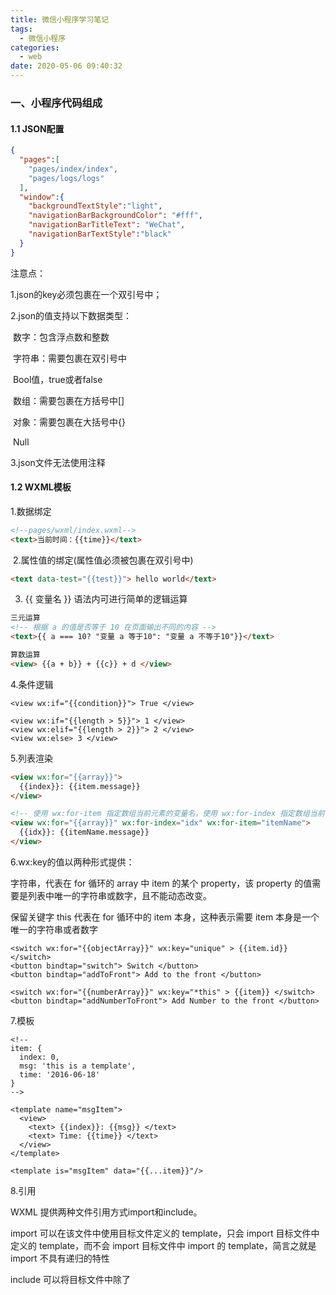 ```yaml
---
title: 微信小程序学习笔记
tags:
  - 微信小程序
categories:
  - web
date: 2020-05-06 09:40:32
---
```




### 一、小程序代码组成

#### 1.1 JSON配置

```json
{
  "pages":[
    "pages/index/index",
    "pages/logs/logs"
  ],
  "window":{
    "backgroundTextStyle":"light",
    "navigationBarBackgroundColor": "#fff",
    "navigationBarTitleText": "WeChat",
    "navigationBarTextStyle":"black"
  }
}
```

<!-- more -->

注意点：

1.json的key必须包裹在一个双引号中；

2.json的值支持以下数据类型：

​	数字：包含浮点数和整数

​	字符串：需要包裹在双引号中

​	Bool值，true或者false

​	数组：需要包裹在方括号中[]

​	对象：需要包裹在大括号中{}

​	Null

3.json文件无法使用注释



#### 1.2 WXML模板

   1.数据绑定

```html
<!--pages/wxml/index.wxml-->
<text>当前时间：{{time}}</text>
```

​	2.属性值的绑定(属性值必须被包裹在双引号中)

```html
<text data-test="{{test}}"> hello world</text>
```

3. {{ 变量名 }} 语法内可进行简单的逻辑运算

```html
三元运算
<!-- 根据 a 的值是否等于 10 在页面输出不同的内容 -->
<text>{{ a === 10? "变量 a 等于10": "变量 a 不等于10"}}</text>

算数运算
<view> {{a + b}} + {{c}} + d </view>
```

4.条件逻辑

```
<view wx:if="{{condition}}"> True </view>

<view wx:if="{{length > 5}}"> 1 </view>
<view wx:elif="{{length > 2}}"> 2 </view>
<view wx:else> 3 </view>
```

5.列表渲染

```html
<view wx:for="{{array}}">
  {{index}}: {{item.message}}
</view>

<!-- 使用 wx:for-item 指定数组当前元素的变量名，使用 wx:for-index 指定数组当前下标的变量名：-->
<view wx:for="{{array}}" wx:for-index="idx" wx:for-item="itemName">
  {{idx}}: {{itemName.message}}
</view>
```

6.wx:key的值以两种形式提供：

字符串，代表在 for 循环的 array 中 item 的某个 property，该 property 的值需要是列表中唯一的字符串或数字，且不能动态改变。

保留关键字 this 代表在 for 循环中的 item 本身，这种表示需要 item 本身是一个唯一的字符串或者数字

```
<switch wx:for="{{objectArray}}" wx:key="unique" > {{item.id}} </switch>
<button bindtap="switch"> Switch </button>
<button bindtap="addToFront"> Add to the front </button>

<switch wx:for="{{numberArray}}" wx:key="*this" > {{item}} </switch>
<button bindtap="addNumberToFront"> Add Number to the front </button>
```

7.模板

```
<!--
item: {
  index: 0,
  msg: 'this is a template',
  time: '2016-06-18'
}
-->

<template name="msgItem">
  <view>
    <text> {{index}}: {{msg}} </text>
    <text> Time: {{time}} </text>
  </view>
</template>

<template is="msgItem" data="{{...item}}"/>
```

8.引用

WXML 提供两种文件引用方式import和include。

 import 可以在该文件中使用目标文件定义的 template，只会 import 目标文件中定义的 template，而不会 import 目标文件中 import 的 template，简言之就是 import 不具有递归的特性

include 可以将目标文件中除了 <template/><wxs/> 外的整个代码引入，相当于是拷贝到 include 位置

#### 1.3 WXSS 样式

  1.在WXSS中，引入了rpx（responsive pixel）尺寸单位,标准为750*1334rpx,标准和iphone6一样

2.引用

引用另一个样式文件：`@import './test_0.wxss'`

3.内联样式

```
<view style="color: red; font-size: 48rpx"></view>
```

4选择器

|   **类型**   | **选择器** |   **样例**    | **样例描述**                                 |
| :----------: | ---------- | :-----------: | -------------------------------------------- |
|   类选择器   | .class     |    .intro     | 选择所有拥有 class="intro" 的组件            |
|   id选择器   | #id        |  #firstname   | 选择拥有 id="firstname" 的组件               |
|  元素选择器  | element    | view checkbox | 选择所有文档的 view 组件和所有的 checkbox 组 |
| 伪元素选择器 | ::after    |  view::after  | 在 view 组件后边插入内容                     |
| 伪元素选择器 | ::before   | view::before  | 在 view 组件前边插入内容                     |

![img](/Users/tanpengcheng/Desktop/img.png)

#### 1.4JavaScript 脚本

生命周期函数

| 参数属性          | 类型     | 描述                                                    |
| ----------------- | -------- | ------------------------------------------------------- |
| onLoad            | Function | 生命周期函数--监听页面加载，触发时机早于onShow和onReady |
| onReady           | Function | 生命周期函数--监听页面初次渲染完成                      |
| onShow            | Function | 生命周期函数--监听页面显示，触发事件早于onReady         |
| onHide            | Function | 生命周期函数--监听页面隐藏                              |
| onUnload          | Function | 生命周期函数--监听页面卸载                              |
| onPullDownRefresh | Function | 页面相关事件处理函数--监听用户下拉动作                  |
| onReachBottom     | Function | 页面上拉触底事件的处理函数                              |
| onShareAppMessage | Function | 用户点击右上角转发                                      |

### 二、小程序界面

#### 2.1组件

一个小程序页面可以分解成多个部分组成，组件就是小程序页面的基本组成单元。为了让开发者可以快速进行开发，小程序的宿主环境提供了一系列基础组件。

组件共有属性

| 属性名         | 类型         | 描述           | 其他说明                                 |
| -------------- | ------------ | -------------- | ---------------------------------------- |
| id             | String       | 组件的唯一标示 | 保持整个页面唯一                         |
| class          | String       | 组件的样式类   | 在对应的WXSS中定义的样式类               |
| style          | String       | 组件的内联样式 | 可以通过数据绑定进行动态设置的内联样式   |
| hidden         | Boolean      | 组件是否显示   | 所有组件默认显示                         |
| data-*         | Any          | 自定义属性     | 组件上触发的事件时，会发送给事件处理函数 |
| bind */ catch* | EventHandler | 事件           | 绑定、捕获事件                           |

微信官方组件https://developers.weixin.qq.com/miniprogram/dev/component/

三方组件：https://youzan.github.io/vant-weapp/#/intro



#### 2.2常见事件

| 类型               | 触发条件                                                     |
| ------------------ | ------------------------------------------------------------ |
| touchstart         | 手指触摸动作开始                                             |
| touchmove          | 手指触摸后移动                                               |
| touchcancel        | 手指触摸动作被打断，如来电提醒，弹窗                         |
| touchend           | 手指触摸动作结束                                             |
| tap                | 手指触摸后马上离开                                           |
| longpress          | 手指触摸后，超过350ms再离开，如果指定了事件回调函数并触发了这个事件，tap事件将不被触发 |
| longtap            | 手指触摸后，超过350ms再离开（推荐使用longpress事件代替）     |
| transitionend      | 会在 WXSS transition 或 wx.createAnimation 动画结束后触发    |
| animationstart     | 会在一个 WXSS animation 动画开始时触发                       |
| animationiteration | 会在一个 WXSS animation 一次迭代结束时触发                   |
| animationend       | 会在一个 WXSS animation 动画完成时触发                       |

#### 2.3page生命周期函数

![](https://res.wx.qq.com/wxdoc/dist/assets/img/page-lifecycle.2e646c86.png)



### 三、API

宿主环境提供了丰富的API，可以很方便调起微信提供的能力.

####  3.1路由跳转

​    wx.switchTab(Object object)  跳转到 tabBar 页面，并关闭其他所有非 tabBar 页面

​    wx.navigateTo(Object object)保留当前页面，跳转到应用内的某个页面。但是不能跳到 tabbar 页面

#### 3.2网络请求

```
wx.request({
  url: 'test.php', //仅为示例，并非真实的接口地址
  data: {
    x: '',
    y: ''
  },
  header: {
    'content-type': 'application/json' // 默认值
  },
  success (res) {
    console.log(res.data)
  }
})
```

| 属性         | 类型                      | 默认值 | 必填 | 说明                                                         |
| ------------ | ------------------------- | ------ | ---- | ------------------------------------------------------------ |
| url          | string                    |        | 是   | 开发者服务器接口地址                                         |
| data         | string/object/ArrayBuffer |        | 否   | 请求的参数                                                   |
| header       | Object                    |        | 否   | 设置请求的 header，header 中不能设置 Referer。 `content-type` 默认为 `application/json` |
| timeout      | number                    |        | 否   | 超时时间，单位为毫秒                                         |
| method       | string                    | GET    | 否   | HTTP 请求方法                                                |
| dataType     | string                    | json   | 否   | 返回的数据格式                                               |
| responseType | string                    | text   | 否   | 响应的数据类型                                               |
| enableCache  | boolean                   | false  | 否   | 开启 cache                                                   |
| success      | function                  |        | 否   | 接口调用成功的回调函数                                       |
| fail         | function                  |        | 否   | 接口调用失败的回调函数                                       |
| complete     | function                  |        | 否   | 接口调用结束的回调函数（调用成功、失败都会执行）             |

**常用object.method 的合法值**

| 值   | 说明           |
| ---- | -------------- |
| GET  | HTTP 请求 GET  |
| HEAD | HTTP 请求 HEAD |
| POST | HTTP 请求 POST |
| PUT  | HTTP 请求 PUT  |

#### 3.3 数据缓存

wx.setStorage(Object object) 将数据存储在本地缓存中指定的 key 中，所有数据存储上限为 10MB。

```
wx.setStorage({
  key:"key",
  data:"value"
})

wx.getStorage({
  key: 'key',
  success (res) {
    console.log(res.data)
  }
})
```

wx.getStorage(Object object) 从本地缓存中异步获取指定 key 的内容

3.4 其他

更多api可以查看官方文档：https://developers.weixin.qq.com/miniprogram/dev/api/



### 四、云开发

